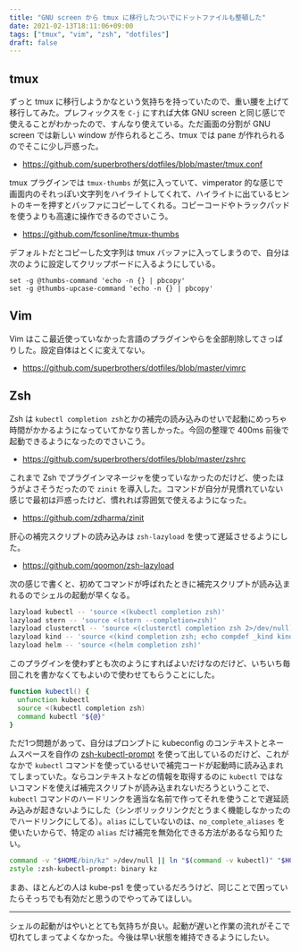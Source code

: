 ```yaml
---
title: "GNU screen から tmux に移行したついでにドットファイルも整頓した"
date: 2021-02-13T18:11:06+09:00
tags: ["tmux", "vim", "zsh", "dotfiles"]
draft: false
---
```


## tmux

ずっと tmux に移行しようかなという気持ちを持っていたので、重い腰を上げて移行してみた。プレフィックスを `C-j` にすれば大体 GNU screen  と同じ感じで使えることがわかったので、すんなり使えている。ただ画面の分割が GNU screen では新しい window が作られるところ、tmux では pane が作れられるのでそこに少し戸惑った。

- https://github.com/superbrothers/dotfiles/blob/master/tmux.conf

tmux プラグインでは `tmux-thumbs` が気に入っていて、vimperator 的な感じで画面内のそれっぽい文字列をハイライトしてくれて、ハイライトに出ているヒントのキーを押すとバッファにコピーしてくれる。コピーコードやトラックパッドを使うよりも高速に操作できるのでさいこう。

- https://github.com/fcsonline/tmux-thumbs

デフォルトだとコピーした文字列は tmux バッファに入ってしまうので、自分は次のように設定してクリップボードに入るようにしている。

```tmux
set -g @thumbs-command 'echo -n {} | pbcopy'
set -g @thumbs-upcase-command 'echo -n {} | pbcopy'
```

## Vim

Vim はここ最近使っていなかった言語のプラグインやらを全部削除してさっぱりした。設定自体はとくに変えてない。

- https://github.com/superbrothers/dotfiles/blob/master/vimrc

## Zsh

Zsh は `kubectl completion zsh`とかの補完の読み込みのせいで起動にめっちゃ時間がかかるようになっていてかなり苦しかった。今回の整理で 400ms 前後で起動できるようになったのでさいこう。

- https://github.com/superbrothers/dotfiles/blob/master/zshrc

これまで Zsh でプラグインマネージャを使っていなかったのだけど、使ったほうがよさそうだったので `zinit` を導入した。コマンドが自分が見慣れていない感じで最初は戸惑ったけど、慣れれば雰囲気で使えるようになった。

- https://github.com/zdharma/zinit

肝心の補完スクリプトの読み込みは `zsh-lazyload` を使って遅延させるようにした。

- https://github.com/qoomon/zsh-lazyload

次の感じで書くと、初めてコマンドが呼ばれたときに補完スクリプトが読み込まれるのでシェルの起動が早くなる。

```zsh
lazyload kubectl -- 'source <(kubectl completion zsh)'
lazyload stern -- 'source <(stern --completion=zsh)'
lazyload clusterctl -- 'source <(clusterctl completion zsh 2>/dev/null)'
lazyload kind -- 'source <(kind completion zsh; echo compdef _kind kind)'
lazyload helm -- 'source <(helm completion zsh)'
```

このプラグインを使わずとも次のようにすればよいだけなのだけど、いちいち毎回これを書かなくてもよいので使わせてもらうことにした。

```zsh
function kubectl() {
  unfunction kubectl
  source <(kubectl completion zsh)
  command kubectl "${@}"
}
```

ただ1つ問題があって、自分はプロンプトに kubeconfig のコンテキストとネームスペースを自作の [zsh-kubectl-prompt](https://github.com/superbrothers/zsh-kubectl-prompt) を使って出しているのだけど、これがなかで `kubectl` コマンドを使っているせいで補完コードが起動時に読み込まれてしまっていた。ならコンテキストなどの情報を取得するのに `kubectl` ではないコマンドを使えば補完スクリプトが読み込まれないだろうということで、`kubectl` コマンドのハードリンクを適当な名前で作ってそれを使うことで遅延読み込みが起きないようにした（シンボリックリンクだとうまく機能しなかったのでハードリンクにしてる）。`alias` にしていないのは、`no_complete_aliases` を使いたいからで、特定の `alias` だけ補完を無効化できる方法があるなら知りたい。

```zsh
command -v "$HOME/bin/kz" >/dev/null || ln "$(command -v kubectl)" "$HOME/bin/kz"
zstyle :zsh-kubectl-prompt: binary kz
```

まあ、ほとんどの人は kube-ps1 を使っているだろうけど、同じことで困っていたらそっちでも有効だと思うのでやってみてほしい。

---

シェルの起動がはやいととても気持ちが良い。起動が遅いと作業の流れがそこで切れてしまってよくなかった。今後は早い状態を維持できるようにしたい。
